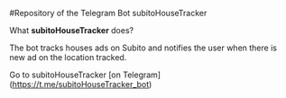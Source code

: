 #Repository of the Telegram Bot subitoHouseTracker

What **subitoHouseTracker** does?

The bot tracks houses ads on Subito and notifies the user when there is new ad on the location tracked.

Go to subitoHouseTracker [on Telegram] (https://t.me/subitoHouseTracker_bot)
